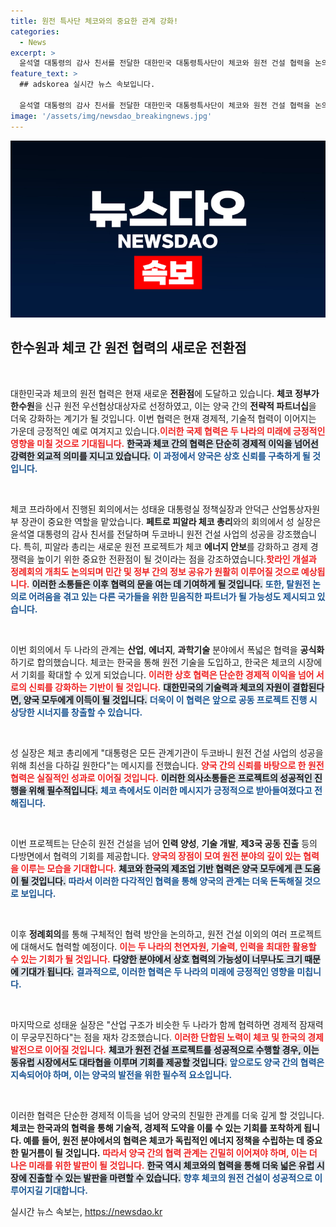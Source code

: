 ```yaml
---
title: 원전 특사단 체코와의 중요한 관계 강화!
categories:
  - News
excerpt: >
  윤석열 대통령의 감사 친서를 전달한 대한민국 대통령특사단이 체코와 원전 건설 협력을 논의하며 양국 간 전략적 파트너십을 강화하기 위해 다짐했다. 이번 회의로 체코 에너지 안보와 산업 경쟁력이 높아질 전망이다!
feature_text: >
  ## adskorea 실시간 뉴스 속보입니다.

  윤석열 대통령의 감사 친서를 전달한 대한민국 대통령특사단이 체코와 원전 건설 협력을 논의하며 양국 간 전략적 파트너십을 강화하기 위해 다짐했다. 이번 회의로 체코 에너지 안보와 산업 경쟁력이 높아질 전망이다!
image: '/assets/img/newsdao_breakingnews.jpg'
---
```


<p><img src="/assets/img/newsdao_breakingnews.jpg" alt="adskorea 속보" /></p>

<h2 data-ke-size="size26">한수원과 체코 간 원전 협력의 새로운 전환점</h2>

<p data-ke-size="size16">&nbsp;</p>

<p>대한민국과 체코의 원전 협력은 현재 새로운 <strong>전환점</strong>에 도달하고 있습니다. <strong>체코 정부가 한수원</strong>을 신규 원전 우선협상대상자로 선정하였고, 이는 양국 간의 <strong>전략적 파트너십</strong>을 더욱 강화하는 계기가 될 것입니다. 이번 협력은 현재 경제적, 기술적 협력이 이어지는 가운데 긍정적인 예로 여겨지고 있습니다.<b><span style="color: #ee2323;">이러한 국제 협력은 두 나라의 미래에 긍정적인 영향을 미칠 것으로 기대됩니다.</span></b> <b><span style="background-color: #21538527;">한국과 체코 간의 협력은 단순히 경제적 이익을 넘어선 강력한 외교적 의미를 지니고 있습니다.</span></b> <b><span style="color: #1a5490;">이 과정에서 양국은 상호 신뢰를 구축하게 될 것입니다.</span></b></p>

<p data-ke-size="size16">&nbsp;</p>

<p>체코 프라하에서 진행된 회의에서는 성태윤 대통령실 정책실장과 안덕근 산업통상자원부 장관이 중요한 역할을 맡았습니다. <strong>페트로 피알라 체코 총리</strong>와의 회의에서 성 실장은 윤석열 대통령의 감사 친서를 전달하며 두코바니 원전 건설 사업의 성공을 강조했습니다. 특히, 피알라 총리는 새로운 원전 프로젝트가 체코 <strong>에너지 안보</strong>를 강화하고 경제 경쟁력을 높이기 위한 중요한 전환점이 될 것이라는 점을 강조하였습니다.<b><span style="color: #ee2323;">핫라인 개설과 정례회의 개최도 논의되며 민간 및 정부 간의 정보 공유가 원활히 이루어질 것으로 예상됩니다.</span></b> <b><span style="background-color: #21538527;">이러한 소통들은 이후 협력의 문을 여는 데 기여하게 될 것입니다.</span></b> <b><span style="color: #1a5490;">또한, 탈원전 논의로 어려움을 겪고 있는 다른 국가들을 위한 믿음직한 파트너가 될 가능성도 제시되고 있습니다.</span></b></p>

<p data-ke-size="size16">&nbsp;</p>

<p>이번 회의에서 두 나라의 관계는 <strong>산업</strong>, <strong>에너지</strong>, <strong>과학기술</strong> 분야에서 폭넓은 협력을 <strong>공식화</strong>하기로 합의했습니다. 체코는 한국을 통해 원전 기술을 도입하고, 한국은 체코의 시장에서 기회를 확대할 수 있게 되었습니다. <b><span style="color: #ee2323;">이러한 상호 협력은 단순한 경제적 이익을 넘어 서로의 신뢰를 강화하는 기반이 될 것입니다.</span></b> <b><span style="background-color: #21538527;">대한민국의 기술력과 체코의 자원이 결합된다면, 양국 모두에게 이득이 될 것입니다.</span></b> <b><span style="color: #1a5490;">더욱이 이 협력은 앞으로 공동 프로젝트 진행 시 상당한 시너지를 창출할 수 있습니다.</span></b></p>

<p data-ke-size="size16">&nbsp;</p>

<p>성 실장은 체코 총리에게 "대통령은 모든 관계기관이 두코바니 원전 건설 사업의 성공을 위해 최선을 다하길 원한다"는 메시지를 전했습니다. <b><span style="color: #ee2323;">양국 간의 신뢰를 바탕으로 한 원전 협력은 실질적인 성과로 이어질 것입니다.</span></b> <b><span style="background-color: #21538527;">이러한 의사소통들은 프로젝트의 성공적인 진행을 위해 필수적입니다.</span></b> <b><span style="color: #1a5490;">체코 측에서도 이러한 메시지가 긍정적으로 받아들여졌다고 전해집니다.</span></b></p>

<p data-ke-size="size16">&nbsp;</p>

<p>이번 프로젝트는 단순히 원전 건설을 넘어 <strong>인력 양성</strong>, <strong>기술 개발</strong>, <strong>제3국 공동 진출</strong> 등의 다방면에서 협력의 기회를 제공합니다. <b><span style="color: #ee2323;">양국의 장점이 모여 원전 분야의 깊이 있는 협력을 이루는 모습을 기대합니다.</span></b> <b><span style="background-color: #21538527;">체코와 한국의 제조업 기반 협력은 양국 모두에게 큰 도움이 될 것입니다.</span></b> <b><span style="color: #1a5490;">따라서 이러한 다각적인 협력을 통해 양국의 관계는 더욱 돈독해질 것으로 보입니다.</span></b></p>

<p data-ke-size="size16">&nbsp;</p>

<p>이후 <strong>정례회의</strong>를 통해 구체적인 협력 방안을 논의하고, 원전 건설 이외의 여러 프로젝트에 대해서도 협력할 예정이다. <b><span style="color: #ee2323;">이는 두 나라의 천연자원, 기술력, 인력을 최대한 활용할 수 있는 기회가 될 것입니다.</span></b>  <b><span style="background-color: #21538527;">다양한 분야에서 상호 협력의 가능성이 너무나도 크기 때문에 기대가 됩니다.</span></b> <b><span style="color: #1a5490;">결과적으로, 이러한 협력은 두 나라의 미래에 긍정적인 영향을 미칩니다.</span></b></p>

<p data-ke-size="size16">&nbsp;</p>

<p>마지막으로 성태윤 실장은 "산업 구조가 비슷한 두 나라가 함께 협력하면 경제적 잠재력이 무궁무진하다"는 점을 재차 강조했습니다. <b><span style="color: #ee2323;">이러한 단합된 노력이 체코 및 한국의 경제 발전으로 이어질 것입니다.</span></b> <b><span style="background-color: #21538527;">체코가 원전 건설 프로젝트를 성공적으로 수행할 경우, 이는 동유럽 시장에서도 대타협을 이루며 기회를 제공할 것입니다.</span></b> <b><span style="color: #1a5490;">앞으로도 양국 간의 협력은 지속되어야 하며, 이는 양국의 발전을 위한 필수적 요소입니다.</span></b></p>

<p data-ke-size="size16">&nbsp;</p>

<p>이러한 협력은 단순한 경제적 이득을 넘어 양국의 친밀한 관계를 더욱 깊게 할 것입니다. <strong>체코는 한국과의 협력을 통해 기술적, 경제적 도약을 이룰 수 있는 기회를 포착하게 됩니다. 예를 들어, 원전 분야에서의 협력은 체코가 독립적인 에너지 정책을 수립하는 데 중요한 밑거름이 될 것입니다.</strong> <b><span style="color: #ee2323;">따라서 양국 간의 협력 관계는 긴밀히 이어져야 하며, 이는 더 나은 미래를 위한 발판이 될 것입니다.</span></b> <b><span style="background-color: #21538527;">한국 역시 체코와의 협력을 통해 더욱 넓은 유럽 시장에 진출할 수 있는 발판을 마련할 수 있습니다.</span></b> <b><span style="color: #1a5490;">향후 체코의 원전 건설이 성공적으로 이루어지길 기대합니다.</span></b></p>
실시간 뉴스 속보는, <a href="https://newsdao.kr" rel="dofollow">https://newsdao.kr</a>



